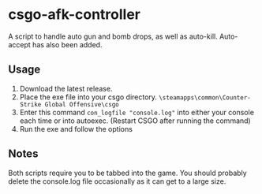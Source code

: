 # csgo-afk-controller
A script to handle auto gun and bomb drops, as well as auto-kill. 
Auto-accept has also been added.

## Usage
1. Download the latest release.
2. Place the exe file into your csgo directory. `\steamapps\common\Counter-Strike Global Offensive\csgo`
3. Enter this command `con_logfile "console.log"` into either your console each time or into autoexec. (Restart CSGO after running the command)
4. Run the exe and follow the options

## Notes
Both scripts require you to be tabbed into the game.
You should probably delete the console.log file occasionally as it can get to a large size.
